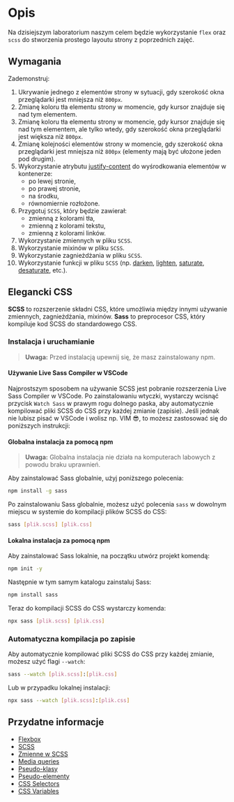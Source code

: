 # Opis

Na dzisiejszym laboratorium naszym celem będzie wykorzystanie `flex` oraz `scss` do stworzenia prostego layoutu
strony z poprzednich zajęć.

## Wymagania

Zademonstruj:

1. Ukrywanie jednego z elementów strony w sytuacji, gdy szerokość okna przeglądarki jest mniejsza niż `800px`.
2. Zmianę koloru tła elementu strony w momencie, gdy kursor znajduje się nad tym elementem.
3. Zmianę koloru tła elementu strony w momencie, gdy kursor znajduje się nad tym elementem, ale tylko wtedy, gdy szerokość okna przeglądarki jest większa niż `800px`.
4. Zmianę kolejności elementów strony w momencie, gdy szerokość okna przeglądarki jest mniejsza niż `800px` (elementy mają być ułożone jeden pod drugim).
5. Wykorzystanie atrybutu [justify-content](https://developer.mozilla.org/en-US/docs/Web/CSS/justify-content) do wyśrodkowania elementów w kontenerze:
   - po lewej stronie,
   - po prawej stronie,
   - na środku,
   - równomiernie rozłożone.
6. Przygotuj `SCSS`, który będzie zawierał:
   - zmienną z kolorami tła,
   - zmienną z kolorami tekstu,
   - zmienną z kolorami linków.
7. Wykorzystanie zmiennych w pliku `SCSS`.
8. Wykorzystanie mixinów w pliku `SCSS`.
9. Wykorzystanie zagnieżdżania w pliku `SCSS`.
10. Wykorzystanie funkcji w pliku `SCSS` (np. [darken](https://sass-lang.com/documentation/modules/color/#darken), [lighten](https://sass-lang.com/documentation/modules/color/#lighten), [saturate](https://sass-lang.com/documentation/modules/color/#saturate), [desaturate](https://sass-lang.com/documentation/modules/color/#desaturate), etc.).

<!-- Krótki tutorial na temat użycia scss (czym jest saas, instalacja go globalnie lub lokalnie) -->
## Elegancki CSS

**SCSS** to rozszerzenie składni CSS, które umożliwia między innymi używanie zmiennych, zagnieżdżania, mixinów. **Sass** to preprocesor CSS, który kompiluje kod SCSS do standardowego CSS.

### Instalacja i uruchamianie

> **Uwaga:** Przed instalacją upewnij się, że masz zainstalowany npm.

#### Używanie Live Sass Compiler w VSCode
Najprostszym sposobem na używanie SCSS jest pobranie rozszerzenia Live Sass Compiler w VSCode. Po zainstalowaniu wtyczki, wystarczy wcisnąć przycisk `Watch Sass` w prawym rogu dolnego paska, aby automatycznie kompilować pliki SCSS do CSS przy każdej zmianie (zapisie). Jeśli jednak nie lubisz pisać w VSCode i wolisz np. VIM 😎, to możesz zastosować się do poniższych instrukcji:

#### Globalna instalacja za pomocą npm
> **Uwaga:** Globalna instalacja nie działa na komputerach labowych z powodu braku uprawnień.

Aby zainstalować Sass globalnie, użyj poniższego polecenia:
```bash
npm install -g sass
```
Po zainstalowaniu Sass globalnie, możesz użyć polecenia `sass` w dowolnym miejscu w systemie do kompilacji plików SCSS do CSS:
```bash
sass [plik.scss] [plik.css]
```

#### Lokalna instalacja za pomocą npm
Aby zainstalować Sass lokalnie, na początku utwórz projekt komendą:
```bash
npm init -y
```
Następnie w tym samym katalogu zainstaluj Sass:
```bash
npm install sass
```
Teraz do kompilacji SCSS do CSS wystarczy komenda:
```bash
npx sass [plik.scss] [plik.css]
```

### Automatyczna kompilacja po zapisie
Aby automatycznie kompilować pliki SCSS do CSS przy każdej zmianie, możesz użyć flagi `--watch`:
```bash
sass --watch [plik.scss]:[plik.css]
```
Lub w przypadku lokalnej instalacji:
```bash
npx sass --watch [plik.scss]:[plik.css]
```

## Przydatne informacje

- [Flexbox](https://css-tricks.com/snippets/css/a-guide-to-flexbox/)
- [SCSS](https://sass-lang.com/guide)
- [Zmienne w SCSS](https://sass-lang.com/documentation/variables)
- [Media queries](https://developer.mozilla.org/en-US/docs/Web/CSS/Media_Queries/Using_media_queries)
- [Pseudo-klasy](https://developer.mozilla.org/en-US/docs/Web/CSS/Pseudo-classes)
- [Pseudo-elementy](https://developer.mozilla.org/en-US/docs/Web/CSS/Pseudo-elements)
- [CSS Selectors](https://developer.mozilla.org/en-US/docs/Web/CSS/CSS_Selectors)
- [CSS Variables](https://developer.mozilla.org/en-US/docs/Web/CSS/Using_CSS_custom_properties)